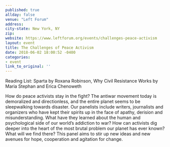 ```yaml
---
published: true
allday: false
venue: "Left Forum"
address: 
city-state: New York, NY
zip: 
website: https://www.leftforum.org/events/challenges-peace-activism
layout: event
title: The Challenges of Peace Activism
date: 2018-06-02 18:00:52 -0400
categories:
- event
link_to_original: ''
---
```

Reading List: 
Sparta by Roxana Robinson, Why Civil Resistance Works by Maria Stephan and Erica Chenoweth

How do peace activists stay in the fight? The antiwar movement today is demoralized and directionless, and the entire planet seems to be sleepwalking towards disaster. Our panelists include writers, journalists and organizers who have kept their spirits up in the face of apathy, derision and misunderstanding. What have they learned about the human and psychological side of our world’s addiction to war? How can activists dig deeper into the heart of the most brutal problem our planet has ever known? What will we find there? This panel aims to stir up new ideas and new avenues for hope, cooperation and agitation for change.
